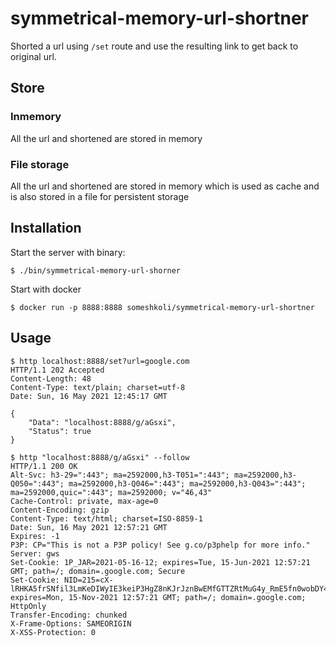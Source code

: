# symmetrical-memory-url-shortner

Shorted a url using `/set` route and use the resulting link to get back to original url.

## Store
### Inmemory
All the url and shortened are stored in memory
### File storage
All the url and shortened are stored in memory which is used as cache and is also stored in a file for persistent storage

## Installation
Start the server with binary:

    $ ./bin/symmetrical-memory-url-shorner

Start with docker

    $ docker run -p 8888:8888 someshkoli/symmetrical-memory-url-shortner

## Usage
    $ http localhost:8888/set?url=google.com
    HTTP/1.1 202 Accepted
    Content-Length: 48
    Content-Type: text/plain; charset=utf-8
    Date: Sun, 16 May 2021 12:45:17 GMT

    {
        "Data": "localhost:8888/g/aGsxi",
        "Status": true
    }

    $ http "localhost:8888/g/aGsxi" --follow
    HTTP/1.1 200 OK
    Alt-Svc: h3-29=":443"; ma=2592000,h3-T051=":443"; ma=2592000,h3-Q050=":443"; ma=2592000,h3-Q046=":443"; ma=2592000,h3-Q043=":443"; ma=2592000,quic=":443"; ma=2592000; v="46,43"
    Cache-Control: private, max-age=0
    Content-Encoding: gzip
    Content-Type: text/html; charset=ISO-8859-1
    Date: Sun, 16 May 2021 12:57:21 GMT
    Expires: -1
    P3P: CP="This is not a P3P policy! See g.co/p3phelp for more info."
    Server: gws
    Set-Cookie: 1P_JAR=2021-05-16-12; expires=Tue, 15-Jun-2021 12:57:21 GMT; path=/; domain=.google.com; Secure
    Set-Cookie: NID=215=cX-lRHKA5frSNfil3LmKeDIWyIE3keiP3HgZ8nKJrJznBwEMfGTTZRtMuG4y_RmE5fn0wobDY4FI4BYOYCyIulnllFeZv83LlsaoCAN7cm7owQ2Z8NG3PCuK75A1bT5CzVtdtjus32JIIh5o5x2h8kkIg5ZGLRItxr8nhcWREcs; expires=Mon, 15-Nov-2021 12:57:21 GMT; path=/; domain=.google.com; HttpOnly
    Transfer-Encoding: chunked
    X-Frame-Options: SAMEORIGIN
    X-XSS-Protection: 0
